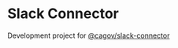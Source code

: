 # Slack Connector

Development project for [@cagov/slack-connector](https://www.npmjs.com/package/@cagov/slack-connector)
